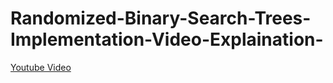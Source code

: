 # Randomized-Binary-Search-Trees-Implementation-Video-Explaination-
[Youtube Video]([https://openai.com](https://www.youtube.com/watch?v=LRK6LfJAovY&ab_channel=MohammedBayan)https://www.youtube.com/watch?v=LRK6LfJAovY&ab_channel=MohammedBayan)
